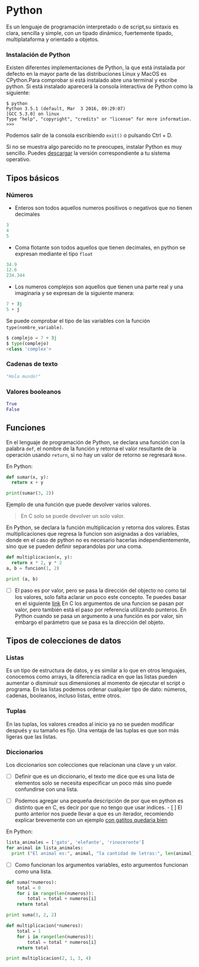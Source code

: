 # Python

Es un lenguaje de programación interpretado o de script,su sintaxis es clara, sencilla y simple, con un tipado dinámico, fuertemente tipado, multiplataforma y orientado a objetos.

### Instalación de Python

Existen diferentes implementaciones de Python, la que está instalada por defecto en la mayor parte de las distribuciones Linux y MacOS es CPython.Para comprobar si está instalado abre una terminal y escribe python. Si está instalado aparecerá la consola interactiva de Python como la siguiente:

```
$ python
Python 3.5.1 (default, Mar  3 2016, 09:29:07) 
[GCC 5.3.0] on linux
Type "help", "copyright", "credits" or "license" for more information.
>>> 
```

Podemos salir de la consola escribiendo `exit()` o pulsando Ctrl + D.

Si no se muestra algo parecido no te preocupes, instalar Python es muy sencillo. Puedes [descargar](https://www.python.org/downloads/)  la versión correspondiente a tu sistema operativo.


## Tipos básicos 

### Números

- Enteros son todos aquellos numeros positivos o negativos que no tienen decimales
```python
3
4
5
```

- Coma flotante son todos aquellos que tienen decimales, en python se expresan mediante el tipo `float`
```python
34.9
12.6 
234.344
```

- Los numeros complejos son aquellos que tienen una parte real y una imaginaria y se expresan de la siguiente manera:
```python
7 + 3j
5 + j
```

Se puede comprobar el tipo de las variables con la función `type(nombre_variable)`.
```python
$ complejo = 7 + 3j
$ type(complejo)
<class 'complex'>
```

### Cadenas de texto

```python
"Hola mundo!"
```

### Valores booleanos

```python
True 
False
```

## Funciones

En el lenguaje de programación de Python, se declara una función con la palabra `def`, el nombre de la función y retorna el valor resultante de la operación usando `return`, si no hay un valor de retorno se regresará `None`.

En Python:

```python
def sumar(x, y):
  return x + y

print(sumar(3, 2))
```

Ejemplo de una función que puede devolver varios valores.

> En C solo se puede devolver un solo valor.

En Python, se declara la función multiplicacion y retorna dos valores. Estas multiplicaciones que regresa la funcion son asignadas a dos variables, donde en el caso de python no es necesario hacerlas independientemente, sino que se pueden definir separandolas por una coma.

```python
def multiplicacion(x, y):
  return x * 2, y * 2
a, b = funcion(1, 2)

print (a, b)
```

- [ ] El paso es por valor, pero se pasa la dirección del objecto no como tal los valores, solo falta aclarar un poco este concepto. Te puedes basar en el siguiente [link](http://stackoverflow.com/questions/986006/how-do-i-pass-a-variable-by-reference)
En C los argumentos de una funcion se pasan por valor, pero también está el paso por referencia utilizando punteros.
En Python cuando se pasa un argumento a una función es por valor, sin embargo el parámetro que se pasa es la dirección del objeto.

## Tipos de colecciones de datos

### Listas 

Es un tipo de estructura de datos, y es similar a lo que en otros lenguajes, conocemos como arrays, la diferencia radica en que las listas pueden aumentar o disminuir sus dimensiones al momento de ejecutar el script o programa.
En las listas podemos ordenar cualquier tipo de dato: números, cadenas, booleanos, incluso listas, entre otros.


### Tuplas

En las tuplas, los valores creados al inicio ya no se pueden modificar después y su tamaño es fijo. Una ventaja de las tuplas es que son más ligeras que las listas.

### Diccionarios

Los diccionarios son colecciones que relacionan una clave y un valor.

 - [ ] Definir que es un diccionario, el texto me dice que es una lista de elementos solo se necesita especificar un poco más sino puede confundirse con una lista.


- [ ] Podemos agregar una pequeña descripción de por que en python es distinto que en C, es decir por que no tengo que usar indices. - [ ] El punto anterior nos puede llevar a que es un iterador, recomiendo explicar brevemente con un ejemplo [con gatitos quedaria bien](http://nvie.com/img/iterable-vs-iterator.png)

En Python:
```python
lista_animales = ['gato', 'elefante', 'rinoceronte']
for animal in lista_animales:
  print ("El animal es:", animal, "la cantidad de letras:", len(animal))
```


- [ ] Como funcionan los argumentos variables, esto argumentos funcionan como una lista.

```python
def suma(*numeros):
    total = 0
    for i in range(len(numeros)):
        total = total + numeros[i]
    return total

print suma(3, 2, 2)
```

```python
def multiplicacion(*numeros):
    total = 1
    for i in range(len(numeros)):
        total = total * numeros[i]
    return total

print multiplicacion(2, 1, 3, 4)
```

